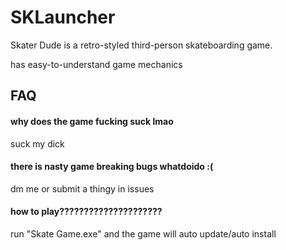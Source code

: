 
# SKLauncher

Skater Dude is a retro-styled third-person skateboarding game.

has easy-to-understand game mechanics


## FAQ

#### why does the game fucking suck lmao

suck my dick

#### there is nasty game breaking bugs whatdoido :(

dm me or submit a thingy in issues

#### how to play?????????????????????

run "Skate Game.exe" and the game will auto update/auto install
